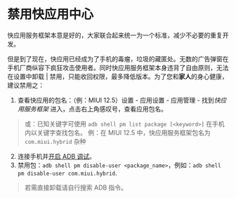 # 禁用快应用中心
快应用服务框架本意是好的，大家联合起来统一为一个标准，减少不必要的重复开发。

但是到了现在，快应用已经成为了手机的毒瘤，垃圾的藏匿处。无数的广告弹窗在手机厂商纵容下疯狂攻击使用者。同时快应用服务框架本身违背了自由原则，无法在设置中卸载 | 禁用，只能收回权限，最多降低版本。为了您和**家人**的身心健康，建议禁用之：

1. 查看快应用的包名：（例：MIUI 12.5）设置 - 应用设置 - 应用管理 - 找到*快应用服务框架* 进入，点击右上角感叹号，查看应用包名。
> 或：已知关键字可使用 `adb shell pm list package [<keyword>]` 在手机内以关键字查找包名。
例：在 MIUI 12.5 中，快应用服务框架包名为`com.miui.hybrid` <span class="heimu" title="你知道的太多了">杂种</span>
2. 连接手机并[开启 ADB 调试](../farraginous/recommend_packages.md#adb)。
3. 禁用包：`adb shell pm disable-user <package_name>`，例如：`adb shell pm disable-user com.miui.hybrid`.
> 若需直接卸载请自行搜索 ADB 指令。